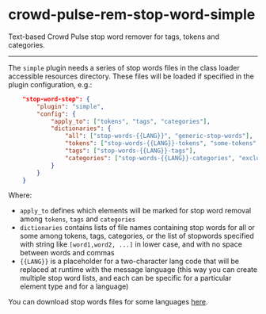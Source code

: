 crowd-pulse-rem-stop-word-simple
================================

Text-based Crowd Pulse stop word remover for tags, tokens and categories.

--------------------------------

The `simple` plugin needs a series of stop words files in the class loader accessible resources 
directory. These files will be loaded if specified in the plugin configuration, e.g.:

```json
    "stop-word-step": {
        "plugin": "simple",
        "config": {
            "apply_to": ["tokens", "tags", "categories"],
            "dictionaries": {
                "all": ["stop-words-{{LANG}}", "generic-stop-words"],
                "tokens": ["stop-words-{{LANG}}-tokens", "some-tokens", "[word1,word2,...]"],
                "tags": ["stop-words-{{LANG}}-tags"],
                "categories": ["stop-words-{{LANG}}-categories", "exclude-categories"]
            }
        }
    }
```

Where:

* `apply_to` defines which elements will be marked for stop word removal among `tokens`, `tags` and `categories`
* `dictionaries` contains lists of file names containing stop words for all or some among tokens, tags, categories, or 
the list of stopwords specified with string like `[word1,word2, ...]` in lower case, and with no space between words 
and commas
* `{{LANG}}` is a placeholder for a two-character lang code that will be replaced at runtime with the message language
  (this way you can create multiple stop word lists, and each can be specific for a particular element type and for a 
  language)

You can download stop words files for some languages [here](https://github.com/frapontillo/stop-words).